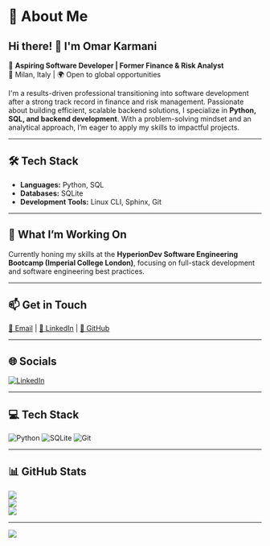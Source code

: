 # 💫 About Me

## Hi there! 👋 I'm Omar Karmani  

🔹 **Aspiring Software Developer | Former Finance & Risk Analyst**  
📍 Milan, Italy | 🌍 Open to global opportunities  

I'm a results-driven professional transitioning into software development after a strong track record in finance and risk management. Passionate about building efficient, scalable backend solutions, I specialize in **Python, SQL, and backend development**. With a problem-solving mindset and an analytical approach, I’m eager to apply my skills to impactful projects.  

---

## 🛠️ Tech Stack  
- **Languages:** Python, SQL  
- **Databases:** SQLite  
- **Development Tools:** Linux CLI, Sphinx, Git  

---

## 🚀 What I’m Working On  
Currently honing my skills at the **HyperionDev Software Engineering Bootcamp (Imperial College London)**, focusing on full-stack development and software engineering best practices.  

---

## 📫 Get in Touch  
[📧 Email](mailto:omar.karmani93@gmail.com) | [💼 LinkedIn](https://linkedin.com/in/karmani-omar) | [🔗 GitHub](https://github.com/karmaniomar)  

---

## 🌐 Socials  
[![LinkedIn](https://img.shields.io/badge/LinkedIn-%230077B5.svg?style=for-the-badge&logo=linkedin&logoColor=white)](https://linkedin.com/in/karmani-omar)  

---

## 💻 Tech Stack  
![Python](https://img.shields.io/badge/python-3670A0?style=for-the-badge&logo=python&logoColor=ffdd54)
![SQLite](https://img.shields.io/badge/sqlite-%2307405e.svg?style=for-the-badge&logo=sqlite&logoColor=white)
![Git](https://img.shields.io/badge/git-%23F05033.svg?style=for-the-badge&logo=git&logoColor=white)  

---

## 📊 GitHub Stats  
![](https://github-readme-stats.vercel.app/api?username=karmaniomar&theme=dark&hide_border=false&include_all_commits=false&count_private=false)  
![](https://github-readme-streak-stats.herokuapp.com/?user=karmaniomar&theme=dark&hide_border=false)  
![](https://github-readme-stats.vercel.app/api/top-langs/?username=karmaniomar&theme=dark&hide_border=false&include_all_commits=false&count_private=false&layout=compact)  

---

[![](https://visitcount.itsvg.in/api?id=karmaniomar&icon=0&color=0)](https://visitcount.itsvg.in)

